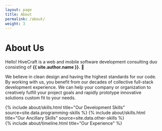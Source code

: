 ```yaml
---
layout: page
title: About
permalink: /about/
weight: 3
---
```


# **About Us**

Hello! HiveCraft is a web and mobile software development consulting duo consisting of **{{ site.author.name }}**. :wave:<br>

We believe in clean design and having the highest standards for our code. By working with us, you benefit from our decades of collective full-stack development experience. We can help your company or organization to creatively fulfill your project goals and rapidly prototype innovative solutions custom fit to your needs.

<div class="row">
{% include about/skills.html title="Our Development Skills" source=site.data.programming-skills %}
{% include about/skills.html title="Our Ancillary Skills" source=site.data.other-skills %}
</div>

<div class="row">
{% include about/timeline.html title="Our Experience" %}
</div>
